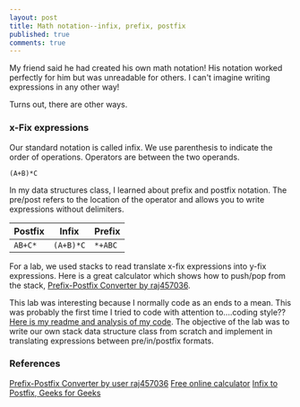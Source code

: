 ```yaml
---
layout: post
title: Math notation--infix, prefix, postfix
published: true
comments: true
---
```


My friend said he had created his own math notation! His notation worked perfectly for him but was unreadable for others. I can't imagine writing expressions in any other way!

Turns out, there are other ways.

### x-Fix expressions
Our standard notation is called infix. We use parenthesis to indicate the order of operations. Operators are between the two operands.

```(A+B)*C```

In my data structures class, I learned about prefix and postfix notation. The pre/post refers to the location of the operator and allows you to write expressions without delimiters.

| Postfix     | Infix       |  Prefix     |
| ----------- | ----------- | ----------- |
| ```AB+C*```       | ```(A+B)*C```   | ```*+ABC```       |

For a lab, we used stacks to read translate x-fix expressions into y-fix expressions. Here is a great calculator which shows how to push/pop from the stack, [Prefix-Postfix Converter by raj457036](https://raj457036.github.io/Simple-Tools/prefixAndPostfixConvertor.html).

This lab was interesting because I normally code as an ends to a mean. This was probably the first time I tried to code with attention to....coding style?? [Here is my readme and analysis of my code](https://adaptive-market-2e2.notion.site/Lab-1-4f29903228f84310a218fe68fed32818). The objective of the lab was to write our own stack data structure class from scratch and implement in translating expressions between pre/in/postfix formats.


### References
[Prefix-Postfix Converter by user raj457036](https://raj457036.github.io/Simple-Tools/prefixAndPostfixConvertor.html)
[Free online calculator](https://www.free-online-calculator-use.com/infix-to-postfix-converter.html)
[Infix to Postfix, Geeks for Geeks](https://www.geeksforgeeks.org/convert-infix-expression-to-postfix-expression/)
